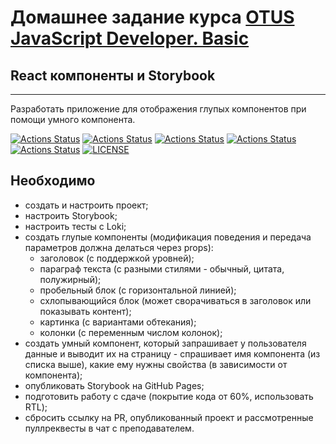 # Домашнее задание курса [OTUS JavaScript Developer. Basic](https://otus.ru/lessons/javascript-basic/)

## React компоненты и Storybook

---

Разработать приложение для отображения глупых компонентов при помощи умного компонента.

[![Actions Status](https://github.com/alexey-sidorov-dev/otus-react-components/workflows/PR%20Sanity%20Check/badge.svg)](https://github.com/alexey-sidorov-dev/otus-react-components/actions)
[![Actions Status](https://github.com/alexey-sidorov-dev/otus-react-components/workflows/CodeSandbox%20Link/badge.svg)](https://github.com/alexey-sidorov-dev/otus-react-components/actions)
[![Actions Status](https://github.com/alexey-sidorov-dev/otus-react-components/workflows/Coverage/badge.svg)](https://github.com/alexey-sidorov-dev/otus-react-components/actions)
[![Actions Status](https://github.com/alexey-sidorov-dev/otus-react-components/workflows/GitHub%20Pages%20Deployment/badge.svg)](https://alexey-sidorov-dev.github.io/otus-react-components)
[![Actions Status](https://github.com/alexey-sidorov-dev/otus-react-components/workflows/Chromatic%20Deployment/badge.svg)](https://alexey-sidorov-dev.github.io/otus-react-components/)
[![LICENSE](https://img.shields.io/badge/license-ISC-brightgreen.svg)](ISC)

## Необходимо

- создать и настроить проект;
- настроить Storybook;
- настроить тесты с Loki;
- создать глупые компоненты (модификация поведения и передача параметров должна делаться через props):
  - заголовок (с поддержкой уровней);
  - параграф текста (с разными стилями - обычный, цитата, полужирный);
  - пробельный блок (с горизонтальной линией);
  - схлопывающийся блок (может сворачиваться в заголовок или показывать контент);
  - картинка (с вариантами обтекания);
  - колонки (с переменным числом колонок);
- создать умный компонент, который запрашивает у пользователя данные и выводит их на страницу - спрашивает имя компонента (из списка выше), какие ему нужны свойства (в зависимости от компонента);
- опубликовать Storybook на GitHub Pages;
- подготовить работу с сдаче (покрытие кода от 60%, использовать RTL);
- сбросить ссылку на PR, опубликованный проект и рассмотренные пуллреквесты в чат с преподавателем.
